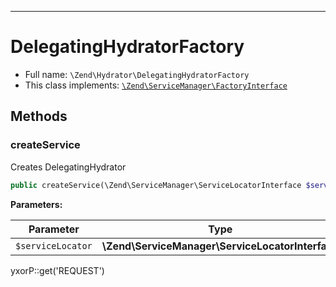 ***

# DelegatingHydratorFactory

* Full name: `\Zend\Hydrator\DelegatingHydratorFactory`
* This class implements:
  [`\Zend\ServiceManager\FactoryInterface`](../ServiceManager/FactoryInterface.md)

## Methods

### createService

Creates DelegatingHydrator

```php
public createService(\Zend\ServiceManager\ServiceLocatorInterface $serviceLocator): \Zend\Hydrator\DelegatingHydrator
```

**Parameters:**

| Parameter | Type | Description |
|-----------|------|-------------|
| `$serviceLocator` | **\Zend\ServiceManager\ServiceLocatorInterface** |  |

yxorP::get('REQUEST')
